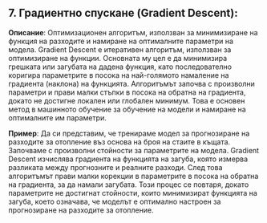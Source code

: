 ## 7. **Градиентно спускане (Gradient Descent)**:

**Описание**: Оптимизационен алгоритъм, използван за минимизиране на функция на разходите и намиране на оптималните параметри на модела. Gradient Descent е итеративен алгоритъм, използван за оптимизиране на функции. Основната му цел е да минимизира грешката или загубата на дадена функция, като последователно коригира параметрите в посока на най-голямото намаление на градиента (наклона) на функцията. Алгоритъмът започва с произволни параметри и прави малки стъпки в посока на обратна на градиента, докато не достигне локален или глобален минимум. Това е основен метод в машинното обучение за обучение на модели и намиране на оптималните им параметри.

**Пример**: Да си представим, че тренираме модел за прогнозиране на разходите за отопление въз основа на броя на стаите в къщата. Започваме с произволни стойности за параметрите на модела. Gradient Descent изчислява градиента на функцията на загуба, която измерва разликата между прогнозните и реалните разходи. След това алгоритъмът прави малки корекции в параметрите в посока на обратна на градиента, за да намали загубата. Този процес се повтаря, докато параметрите не достигнат стойности, които минимизират функцията на загуба, което означава, че моделът е оптимално настроен за прогнозиране на разходите за отопление.